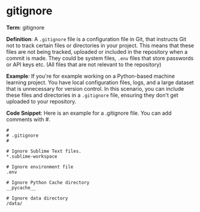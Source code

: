 # gitignore

**Term**: gitignore

**Definition**: A `.gitignore` file is a configuration file in Git, that instructs Git not to track certain files or directories in your project. This means that these files are not being tracked, uploaded or included in the repository when a commit is made. They could be system files, `.env` files that store passwords or API keys etc. (All files that are not relevant to the repository)

**Example**: If you're for example working on a Python-based machine learning project. You have local configuration files, logs, and a large dataset that is unnecessary for version control. In this scenario, you can include these files and directories in a `.gitignore` file, ensuring they don't get uploaded to your repository.

**Code Snippet**: Here is an example for a .gitignore file. You can add comments with #.

```plaintext
#
# .gitignore
#

# Ignore Sublime Text files.
*.sublime-workspace

# Ignore environment file
.env

# Ignore Python Cache directory
__pycache__

# Ignore data directory
/data/
```
